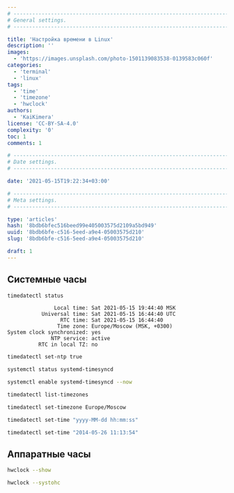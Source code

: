 ```yaml
---
# -------------------------------------------------------------------------------------------------------------------- #
# General settings.
# -------------------------------------------------------------------------------------------------------------------- #

title: 'Настройка времени в Linux'
description: ''
images:
  - 'https://images.unsplash.com/photo-1501139083538-0139583c060f'
categories:
  - 'terminal'
  - 'linux'
tags:
  - 'time'
  - 'timezone'
  - 'hwclock'
authors:
  - 'KaiKimera'
license: 'CC-BY-SA-4.0'
complexity: '0'
toc: 1
comments: 1

# -------------------------------------------------------------------------------------------------------------------- #
# Date settings.
# -------------------------------------------------------------------------------------------------------------------- #

date: '2021-05-15T19:22:34+03:00'

# -------------------------------------------------------------------------------------------------------------------- #
# Meta settings.
# -------------------------------------------------------------------------------------------------------------------- #

type: 'articles'
hash: '8bdb6bfec516beed99e405003575d2109a5bd949'
uuid: '8bdb6bfe-c516-5eed-a9e4-05003575d210'
slug: '8bdb6bfe-c516-5eed-a9e4-05003575d210'

draft: 1
---
```


<!--more-->

## Системные часы

```bash
timedatectl status
```

```text
               Local time: Sat 2021-05-15 19:44:40 MSK
           Universal time: Sat 2021-05-15 16:44:40 UTC
                 RTC time: Sat 2021-05-15 16:44:40
                Time zone: Europe/Moscow (MSK, +0300)
System clock synchronized: yes
              NTP service: active
          RTC in local TZ: no
```

```bash
timedatectl set-ntp true
```

```bash
systemctl status systemd-timesyncd
```

```bash
systemctl enable systemd-timesyncd --now
```

```bash
timedatectl list-timezones
```

```bash
timedatectl set-timezone Europe/Moscow
```

```bash
timedatectl set-time "yyyy-MM-dd hh:mm:ss"
```

```bash
timedatectl set-time "2014-05-26 11:13:54"
```

## Аппаратные часы

```bash
hwclock --show
```

```bash
hwclock --systohc
```
